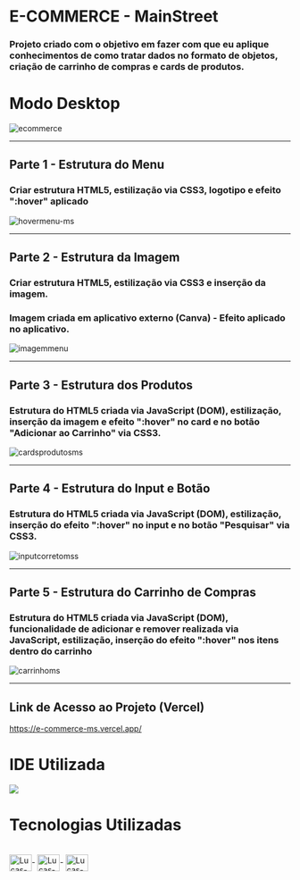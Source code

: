 # E-COMMERCE - MainStreet

### Projeto criado com o objetivo em fazer com que eu aplique conhecimentos de como tratar dados no formato de objetos, criação de carrinho de compras e cards de produtos.

# Modo Desktop 

![ecommerce](https://user-images.githubusercontent.com/115199808/211681355-be7fb405-c1d1-4578-b0a0-d0e02995d25a.png)

<hr>

## Parte 1 - Estrutura do Menu

### Criar estrutura HTML5, estilização via CSS3, logotipo e efeito <strong>":hover"</strong> aplicado

![hovermenu-ms](https://user-images.githubusercontent.com/115199808/211682755-85a0b082-a5f3-4bd8-8760-91e149eefe42.gif)

<hr>

## Parte 2 - Estrutura da Imagem

### Criar estrutura HTML5, estilização via CSS3 e inserção da imagem. 
### Imagem criada em aplicativo externo (Canva) - Efeito aplicado no aplicativo.

![imagemmenu](https://user-images.githubusercontent.com/115199808/211690711-c868cb00-bf93-4566-a7c6-a891c472d184.gif)

<hr>

## Parte 3 - Estrutura dos Produtos

### Estrutura do HTML5 criada via JavaScript (DOM), estilização, inserção da imagem e efeito <strong>":hover"</strong> no card e no botão "Adicionar ao Carrinho" via CSS3.

![cardsprodutosms](https://user-images.githubusercontent.com/115199808/211700961-ac7d5efd-3543-4716-9f2c-6172f68b890d.gif)

<hr>

## Parte 4 - Estrutura do Input e Botão

### Estrutura do HTML5 criada via JavaScript (DOM), estilização, inserção do efeito <strong>":hover"</strong> no input e no botão "Pesquisar" via CSS3.

![inputcorretomss](https://user-images.githubusercontent.com/115199808/211702722-5a545165-cfc0-4cc5-b1e3-90d488b37729.gif)

<hr>

## Parte 5 - Estrutura do Carrinho de Compras

### Estrutura do HTML5 criada via JavaScript (DOM), funcionalidade de adicionar e remover realizada via JavaScript, estilização, inserção do efeito <strong>":hover"</strong> nos itens dentro do carrinho 

![carrinhoms](https://user-images.githubusercontent.com/115199808/211704948-f897062e-ef65-47d7-925e-ff2023fbacc2.gif)

<hr>

## Link de Acesso ao Projeto (Vercel)

https://e-commerce-ms.vercel.app/


# IDE Utilizada

<div> 
<img src="https://img.shields.io/badge/Visual_Studio_Code-0078D4?style=for-the-badge&logo=visual%20studio%20code&logoColor=white">
</div>

# Tecnologias Utilizadas
<div style="display: inline_block"><br>
  <img align="center" alt="Lucas-HTML" height="30" width="40" src="https://cdn.jsdelivr.net/gh/devicons/devicon/icons/html5/html5-original.svg">-
  <img align="center" alt="Lucas-CSS" height="30" width="40" src="https://cdn.jsdelivr.net/gh/devicons/devicon/icons/css3/css3-original.svg">-
  <img align="center" alt="Lucas-Js" height="30" width="40" src="https://cdn.jsdelivr.net/gh/devicons/devicon/icons/javascript/javascript-original.svg">
</div>

